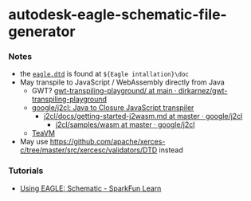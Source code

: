 autodesk-eagle-schematic-file-generator
=======================================
### Notes
- the [`eagle.dtd`](./eagle.dtd) is found at `${Eagle intallation}\doc`
- May transpile to JavaScript / WebAssembly directly from Java
  - GWT? [gwt-transpiling-playground/ at main · dirkarnez/gwt-transpiling-playground](https://github.com/dirkarnez/gwt-transpiling-playground)
  - [google/j2cl: Java to Closure JavaScript transpiler](https://github.com/google/j2cl)
    - [j2cl/docs/getting-started-j2wasm.md at master · google/j2cl](https://github.com/google/j2cl/blob/master/docs/getting-started-j2wasm.md)
      - [j2cl/samples/wasm at master · google/j2cl](https://github.com/google/j2cl/tree/master/samples/wasm)
  - [TeaVM](https://teavm.org/)
- May use https://github.com/apache/xerces-c/tree/master/src/xercesc/validators/DTD instead

### Tutorials
- [Using EAGLE: Schematic - SparkFun Learn](https://learn.sparkfun.com/tutorials/using-eagle-schematic/all)
